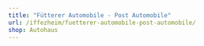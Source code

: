 ```yaml
---
title: "Fütterer Automobile - Post Automobile"
url: /iffezheim/fuetterer-automobile-post-automobile/
shop: Autohaus
---
```

